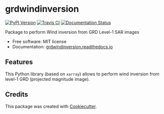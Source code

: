 # grdwindinversion

[![PyPI Version](https://img.shields.io/pypi/v/grdwindinversion.svg)](https://pypi.python.org/pypi/grdwindinversion)
[![Travis CI](https://img.shields.io/travis/agrouaze/grdwindinversion.svg)](https://travis-ci.com/agrouaze/grdwindinversion)
[![Documentation Status](https://readthedocs.org/projects/grdwindinversion/badge/?version=latest)](https://grdwindinversion.readthedocs.io/en/latest/?version=latest)

Package to perform Wind inversion from GRD Level-1 SAR images

* Free software: MIT license
* Documentation: [grdwindinversion.readthedocs.io](https://grdwindinversion.readthedocs.io)

## Features

This Python library (based on `xarray`) allows to perform wind inversion from level-1 GRD (projected magnitude image).

## Credits

This package was created with [Cookiecutter](https://github.com/audreyr/cookiecutter).
